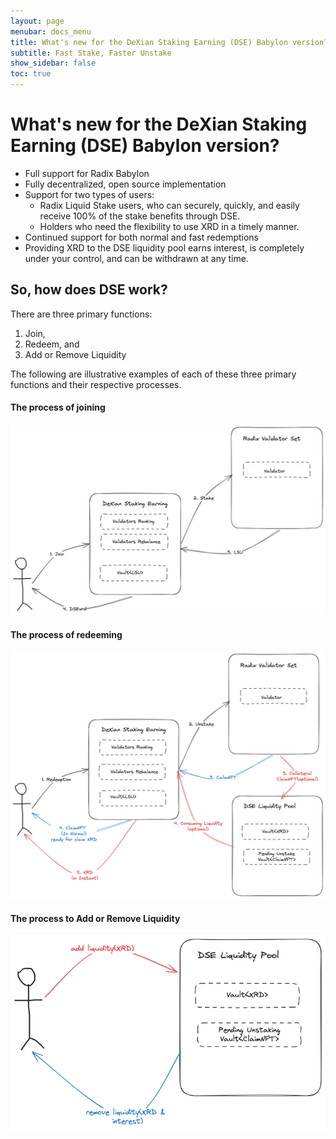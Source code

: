 ```yaml
---
layout: page
menubar: docs_menu
title: What's new for the DeXian Staking Earning (DSE) Babylon version?
subtitle: Fast Stake, Faster Unstake
show_sidebar: false
toc: true
---
```



# What's new for the DeXian Staking Earning (DSE) Babylon version?

* Full support for Radix Babylon
* Fully decentralized, open source implementation
* Support for two types of users:
    * Radix Liquid Stake users, who can securely, quickly, and easily receive 100% of the stake benefits through DSE.
    * Holders who need the flexibility to use XRD in a timely manner.
* Continued support for both normal and fast redemptions
* Providing XRD to the DSE liquidity pool earns interest, is completely under your control, and can be withdrawn at any time.


## So, how does DSE work?

There are three primary functions: 
1. Join,
2. Redeem, and 
3. Add or Remove Liquidity


The following are illustrative examples of each of these three primary functions and their respective processes.

#### The process of joining

![Join](/assets/images/stake.png)

#### The process of redeeming
![Redeem](/assets/images/unstake.png)

#### The process to Add or Remove Liquidity
![add/remove liquidity](/assets/images/add_remove_liquidity.png)
